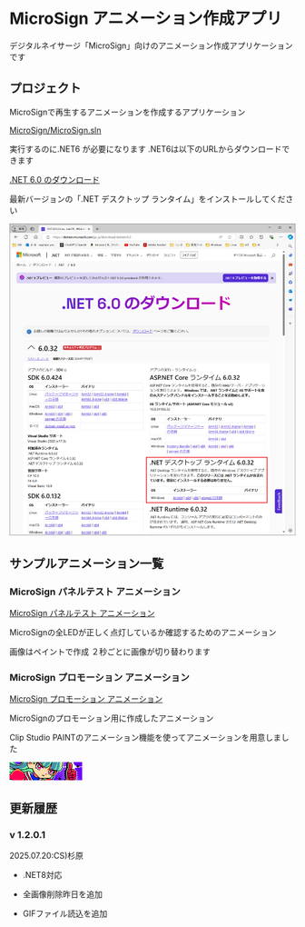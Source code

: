 # MicroSign アニメーション作成アプリ

デジタルネイサージ「MicroSign」向けのアニメーション作成アプリケーションです

## プロジェクト

MicroSignで再生するアニメーションを作成するアプリケーション

[MicroSign/MicroSign.sln](MicroSign/MicroSign.sln)


実行するのに.NET6 が必要になります
 .NET6は以下のURLからダウンロードできます

[.NET 6.0 のダウンロード](https://dotnet.microsoft.com/ja-jp/download/dotnet/6.0)

最新バージョンの「.NET デスクトップ ランタイム」をインストールしてください

![.NET6](./DocumentImages/dotNet6Install.png)



## サンプルアニメーション一覧

### MicroSign パネルテスト アニメーション

[MicroSign パネルテスト アニメーション](./SampleAnimations/MicroSignパネルテストアニメーション/)

MicroSignの全LEDが正しく点灯しているか確認するためのアニメーション

画像はペイントで作成
２秒ごとに画像が切り替わります


### MicroSign プロモーション アニメーション

[MicroSign プロモーション アニメーション](./SampleAnimations/MicroSignプロモーションアニメーション/)

MicroSignのプロモーション用に作成したアニメーション

Clip Studio PAINTのアニメーション機能を使ってアニメーションを用意しました

![MicroSignプロモーション](./DocumentImages/MicroSignPromotion.png)


## 更新履歴

### v 1.2.0.1

2025.07.20:CS)杉原

- .NET8対応

- 全画像削除昨日を追加

- GIFファイル読込を追加